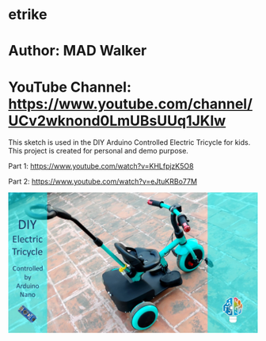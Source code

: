# etrike
# Author: MAD Walker
# YouTube Channel: https://www.youtube.com/channel/UCv2wknond0LmUBsUUq1JKIw

This sketch is used in the DIY Arduino Controlled Electric Tricycle for kids. This project is created for personal and demo purpose.

Part 1: https://www.youtube.com/watch?v=KHLfpjzK5O8

Part 2: https://www.youtube.com/watch?v=eJtuKRBo77M

![Title](title.jpg?raw=true "Title")

